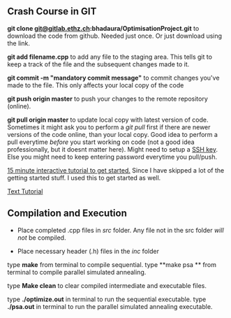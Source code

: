 ## Crash Course in GIT 

**git clone git@gitlab.ethz.ch:bhadaura/OptimisationProject.git** to download 
the code from github. Needed just once. Or just download using the link.

**git add filename.cpp** to add any file to the staging area. This tells git to keep
a track of the file and the subsequent changes made to it. 

**git commit -m "mandatory commit message"** to commit changes you've made to the file. 
This only affects your local copy of the code

**git push origin master** to push your changes to the remote repository (online). 

**git pull origin master** to update local copy with latest version of code. 
Sometimes it might ask you to perform a *git pull* first if there are newer 
versions of the code online, than your local copy. Good idea to perform a pull 
everytime *before* you start working on code (not a good idea professionally, 
but it doesnt matter here). 
Might need to setup a [SSH key](https://gitlab.ethz.ch/profile/keys). 
Else you might need to keep entering password everytime you pull/push.   

[15 minute interactive tutorial to get started.](https://try.github.io/levels/1/challenges/1)
Since I have skipped a lot of the getting started stuff. I used this to get started as well.

[Text Tutorial](https://git-scm.com/docs/gittutorial)

## Compilation and Execution 

* Place completed .cpp files in *src* folder. Any file not in the src folder *will not* be compiled.

* Place necessary header (.h) files in the *inc* folder

type **make** from terminal to compile sequential. 
type **make psa ** from terminal to compile parallel simulated annealing. 

type **Make clean** to clear compiled intermediate and executable files. 

type **./optimize.out** in terminal to run the sequential executable. 
type **./psa.out** in terminal to run the parallel simulated annealing executable. 







 